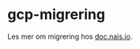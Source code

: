 # gcp-migrering

Les mer om migrering hos [doc.nais.io](https://doc.nais.io/clusters/migrating-databases-to-gcp).
